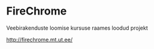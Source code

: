 FireChrome
==========

Veebirakenduste loomise kursuse raames loodud projekt

http://firechrome.mt.ut.ee/
